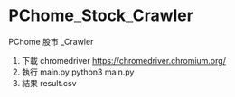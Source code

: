 # PChome_Stock_Crawler
PChome 股市 _Crawler
1. 下載 chromedriver
https://chromedriver.chromium.org/
2. 執行 main.py
python3 main.py
3. 結果 result.csv
